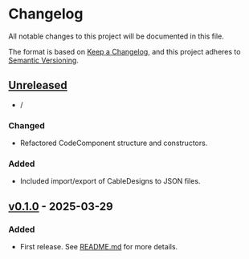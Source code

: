 # Changelog

All notable changes to this project will be documented in this file.

The format is based on [Keep a Changelog](https://keepachangelog.com/en/1.0.0/),
and this project adheres to [Semantic Versioning](https://semver.org/spec/v2.0.0.html).

## [Unreleased]

- /

### Changed

- Refactored CodeComponent structure and constructors.

### Added

- Included import/export of CableDesigns to JSON files.

## [v0.1.0] - 2025-03-29

### Added

- First release. See [README.md](https://github.com/Electa-Git/LineCableModels.jl/blob/main/README.md) for more details.

[Unreleased]: [https://github.com/Electa-Git/LineCableModels.jl/compare/v0.1.0...HEAD](https://github.com/Electa-Git/LineCableModels.jl/compare/v0.1.0...HEAD)
[v0.1.0]: [https://github.com/Electa-Git/LineCableModels.jl/releases/tag/v0.1.0](https://github.com/Electa-Git/LineCableModels.jl/releases/tag/v0.1.0)
